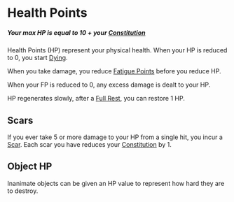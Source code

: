 # Health Points

##### Your max HP is equal to 10 + your [Constitution](../Chosen%20Statistics/Constitution.md)

Health Points (HP) represent your physical health. When your HP is reduced to 0, you start [Dying](../../Conditions/Dying.md).

When you take damage, you reduce [Fatigue Points](Fatigue%20Points.md) before you reduce HP.

When your FP is reduced to 0, any excess damage is dealt to your HP.

HP regenerates slowly, after a [Full Rest](../../Game%20Procedures/Resting.md#Full%20Rest), you can restore 1 HP.
## Scars
If you ever take 5 or more damage to your HP from a single hit, you incur a [Scar](Scars.md).
	Each scar you have reduces your [Constitution](../Chosen%20Statistics/Constitution.md) by 1.

## Object HP
Inanimate objects can be given an HP value to represent how hard they are to destroy.